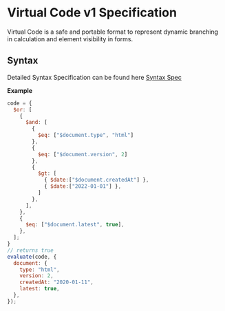 # Virtual Code v1 Specification

Virtual Code is a safe and portable format to represent dynamic branching in calculation and element visibility in forms.

## Syntax

Detailed Syntax Specification can be found here [Syntax Spec](./syntax.md)

**Example**

```js
code = {
  $or: [
    {
      $and: [
        {
          $eq: ["$document.type", "html"]
        },
        {
          $eq: ["$document.version", 2]
        },
        {
          $gt: [
            { $date:["$document.createdAt"] },
            { $date:["2022-01-01"] },
          ]
        },
      ],
    },
    {
      $eq: ["$document.latest", true],
    },
  ];
}
// returns true
evaluate(code, {
  document: {
    type: "html",
    version: 2,
    createdAt: "2020-01-11",
    latest: true,
  },
});
```
